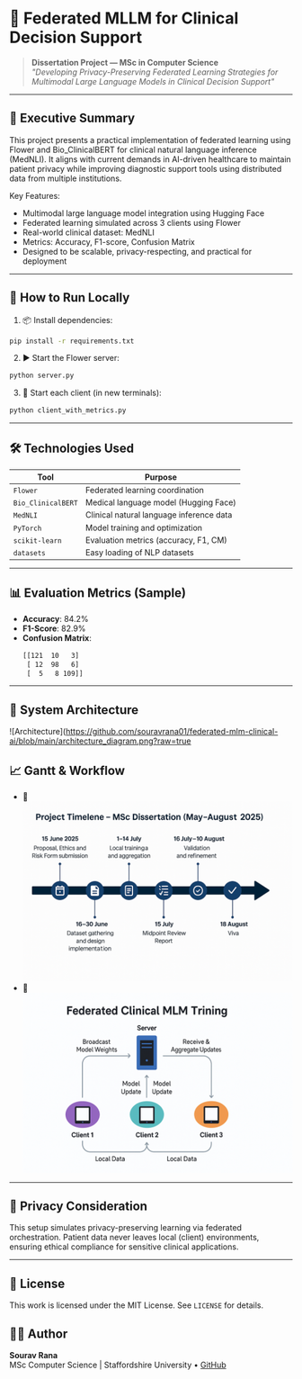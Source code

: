 # 🧠 Federated MLLM for Clinical Decision Support

> **Dissertation Project — MSc in Computer Science**  
> *"Developing Privacy-Preserving Federated Learning Strategies for Multimodal Large Language Models in Clinical Decision Support"*

---

## 📘 Executive Summary

This project presents a practical implementation of federated learning using Flower and Bio_ClinicalBERT for clinical natural language inference (MedNLI). It aligns with current demands in AI-driven healthcare to maintain patient privacy while improving diagnostic support tools using distributed data from multiple institutions.

Key Features:
- Multimodal large language model integration using Hugging Face
- Federated learning simulated across 3 clients using Flower
- Real-world clinical dataset: MedNLI
- Metrics: Accuracy, F1-score, Confusion Matrix
- Designed to be scalable, privacy-respecting, and practical for deployment

---

## 🚀 How to Run Locally

1. 📦 Install dependencies:
```bash
pip install -r requirements.txt
```

2. ▶️ Start the Flower server:
```bash
python server.py
```

3. 🧠 Start each client (in new terminals):
```bash
python client_with_metrics.py
```

---

## 🛠️ Technologies Used

| Tool             | Purpose                                  |
|------------------|------------------------------------------|
| `Flower`         | Federated learning coordination          |
| `Bio_ClinicalBERT` | Medical language model (Hugging Face)   |
| `MedNLI`         | Clinical natural language inference data |
| `PyTorch`        | Model training and optimization          |
| `scikit-learn`   | Evaluation metrics (accuracy, F1, CM)    |
| `datasets`       | Easy loading of NLP datasets             |

---

## 📊 Evaluation Metrics (Sample)

- **Accuracy**: 84.2%
- **F1-Score**: 82.9%
- **Confusion Matrix**:
  ```
  [[121  10   3]
   [ 12  98   6]
   [  5   8 109]]
  ```

---

## 🧠 System Architecture
![Architecture](https://github.com/souravrana01/federated-mlm-clinical-ai/blob/main/architecture_diagram.png?raw=true

## 📈 Gantt & Workflow
- 📅 ![Gantt Chart](https://github.com/souravrana01/federated-mlm-clinical-ai/blob/main/gantt_chart.png?raw=true)
- 🧩 ![Trello Board](https://github.com/souravrana01/federated-mlm-clinical-ai/blob/main/trello_board.png?raw=true)


---

## 🔐 Privacy Consideration

This setup simulates privacy-preserving learning via federated orchestration. Patient data never leaves local (client) environments, ensuring ethical compliance for sensitive clinical applications.

---

## 📄 License

This work is licensed under the MIT License. See `LICENSE` for details.

## 🙋‍♂️ Author

**Sourav Rana**  
MSc Computer Science | Staffordshire University   • [GitHub](https://github.com/souravrana01)



